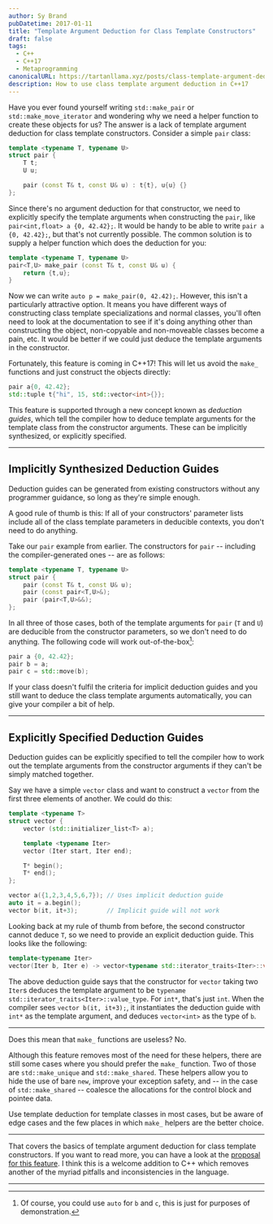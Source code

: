 ```yaml
---
author: Sy Brand
pubDatetime: 2017-01-11
title: "Template Argument Deduction for Class Template Constructors"
draft: false
tags:
  - C++
  - C++17
  - Metaprogramming
canonicalURL: https://tartanllama.xyz/posts/class-template-argument-deduction
description: How to use class template argument deduction in C++17
---
```


Have you ever found yourself writing `std::make_pair` or `std::make_move_iterator` and wondering why we need a helper function to create these objects for us? The answer is a lack of template argument deduction for class template constructors. Consider a simple `pair` class:

```cpp
template <typename T, typename U>
struct pair {
    T t;
    U u;

    pair (const T& t, const U& u) : t{t}, u{u} {}
};
```

Since there's no argument deduction for that constructor, we need to explicitly specify the template arguments when constructing the `pair`, like `pair<int,float> a {0, 42.42};`. It would be handy to be able to write `pair a {0, 42.42};`, but that's not currently possible. The common solution is to supply a helper function which does the deduction for you:

```cpp
template <typename T, typename U>
pair<T,U> make_pair (const T& t, const U& u) {
    return {t,u};
}
```

Now we can write `auto p = make_pair(0, 42.42);`. However, this isn't a particularly attractive option. It means you have different ways of constructing class template specializations and normal classes, you'll often need to look at the documentation to see if it's doing anything other than constructing the object, non-copyable and non-moveable classes become a pain, etc. It would be better if we could just deduce the template arguments in the constructor.

Fortunately, this feature is coming in C++17! This will let us avoid the `make_` functions and just construct the objects directly:

```cpp
pair a{0, 42.42};
std::tuple t{"hi", 15, std::vector<int>{}};
```

This feature is supported through a new concept known as _deduction guides_, which tell the compiler how to deduce template arguments for the template class from the constructor arguments. These can be implicitly synthesized, or explicitly specified.

---

## Implicitly Synthesized Deduction Guides

Deduction guides can be generated from existing constructors without any programmer guidance, so long as they're simple enough.

A good rule of thumb is this: If all of your constructors' parameter lists include all of the class template parameters in deducible contexts, you don't need to do anything.

Take our `pair` example from earlier. The constructors for `pair` -- including the compiler-generated ones -- are as follows:

```cpp
template <typename T, typename U>
struct pair {
    pair (const T& t, const U& u);
    pair (const pair<T,U>&);
    pair (pair<T,U>&&);
};
```

In all three of those cases, both of the template arguments for `pair` (`T` and `U`) are deducible from the constructor parameters, so we don't need to do anything. The following code will work out-of-the-box[^1]:

[^1]: Of course, you could use `auto` for `b` and `c`, this is just for purposes of demonstration.

```cpp
pair a {0, 42.42};
pair b = a;
pair c = std::move(b);
```

If your class doesn't fulfil the criteria for implicit deduction guides and you still want to deduce the class template arguments automatically, you can give your compiler a bit of help.

---

## Explicitly Specified Deduction Guides

Deduction guides can be explicitly specified to tell the compiler how to work out the template arguments from the constructor arguments if they can't be simply matched together.

Say we have a simple `vector` class and want to construct a `vector` from the first three elements of another. We could do this:

```cpp
template <typename T>
struct vector {
    vector (std::initializer_list<T> a);

    template <typename Iter>
    vector (Iter start, Iter end);

    T* begin();
    T* end();
};

vector a({1,2,3,4,5,6,7}); // Uses implicit deduction guide
auto it = a.begin();
vector b(it, it+3);        // Implicit guide will not work
```

Looking back at my rule of thumb from before, the second constructor cannot deduce `T`, so we need to provide an explicit deduction guide. This looks like the following:

```cpp
template<typename Iter>
vector(Iter b, Iter e) -> vector<typename std::iterator_traits<Iter>::value_type>;
```

The above deduction guide says that the constructor for `vector` taking two `Iter`s deduces the template argument to be `typename std::iterator_traits<Iter>::value_type`. For `int*`, that's just `int`. When the compiler sees `vector b(it, it+3);`, it instantiates the deduction guide with `int*` as the template argument, and deduces `vector<int>` as the type of `b`.

---

Does this mean that `make_` functions are useless? No.

Although this feature removes most of the need for these helpers, there are still some cases where you should prefer the `make_` function. Two of those are `std::make_unique` and `std::make_shared`. These helpers allow you to hide the use of bare `new`, improve your exception safety, and -- in the case of `std::make_shared` -- coalesce the allocations for the control block and pointee data.

Use template deduction for template classes in most cases, but be aware of edge cases and the few places in which `make_` helpers are the better choice.

---

That covers the basics of template argument deduction for class template constructors. If you want to read more, you can have a look at the [proposal for this feature](http://www.open-std.org/jtc1/sc22/wg21/docs/papers/2016/p0091r3.html). I think this is a welcome addition to C++ which removes another of the myriad pitfalls and inconsistencies in the language.

---
